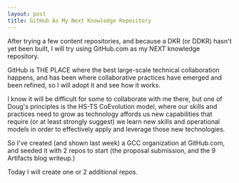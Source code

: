```yaml
---
layout: post
title: GitHub As My Next Knowledge Repository
---
```


After trying a few content repositories, and because a DKR (or DDKR) hasn't yet been built,
I will try using GitHub.com as my NEXT knowledge repository.

GitHub is THE PLACE where the best large-scale technical collaboration happens, and has been
where collaborative practices have emerged and been refined, so I will adopt it and see how it works.

I know it will be difficult for some to collaborate with me there, but one of Doug's principles is the HS-TS CoEvolution model, where our skills and practices need to grow as technology affords us new capabilities that require (or at least strongly suggest) we learn new skills and operational models in order to effectively apply and leverage those new technologies.

So I've created (and shown last week) a GCC organization at GitHub.com, and seeded it with 2 repos to start (the proposal submission, and the 9 Artifacts blog writeup.)

Today I will create one or 2 additional repos.

